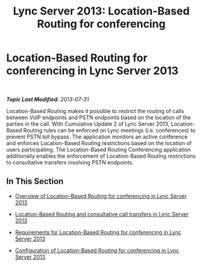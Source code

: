 ﻿---
title: 'Lync Server 2013: Location-Based Routing for conferencing'
TOCTitle: Location-Based Routing for conferencing
ms:assetid: e1acb1ba-0ed2-4abf-8a7b-1ca3049e95e3
ms:mtpsurl: https://technet.microsoft.com/en-us/library/Dn362849(v=OCS.15)
ms:contentKeyID: 56335087
ms.date: 07/23/2014
mtps_version: v=OCS.15
---

<div data-xmlns="http://www.w3.org/1999/xhtml">

<div class="topic" data-xmlns="http://www.w3.org/1999/xhtml" data-msxsl="urn:schemas-microsoft-com:xslt" data-cs="http://msdn.microsoft.com/en-us/">

<div data-asp="http://msdn2.microsoft.com/asp">

# Location-Based Routing for conferencing in Lync Server 2013

</div>

<div id="mainSection">

<div id="mainBody">

<span> </span>

_**Topic Last Modified:** 2013-07-31_

Location-Based Routing makes it possible to restrict the routing of calls between VoIP endpoints and PSTN endpoints based on the location of the parties in the call. With Cumulative Update 2 of Lync Server 2013, Location-Based Routing rules can be enforced on Lync meetings (i.e. conferences) to prevent PSTN toll bypass. The application monitors an active conference and enforces Location-Based Routing restrictions based on the location of users participating. The Location-Based Routing Conferencing application additionally enables the enforcement of Location-Based Routing restrictions to consultative transfers involving PSTN endpoints.

<div>

## In This Section

  - [Overview of Location-Based Routing for conferencing in Lync Server 2013](lync-server-2013-overview-of-location-based-routing-for-conferencing.md)

  - [Location-Based Routing and consultative call transfers in Lync Server 2013](lync-server-2013-location-based-routing-and-consultative-call-transfers.md)

  - [Requirements for Location-Based Routing for conferencing in Lync Server 2013](lync-server-2013-requirements-for-location-based-routing-for-conferencing.md)

  - [Configuration of Location-Based Routing for conferencing in Lync Server 2013](lync-server-2013-configuration-of-location-based-routing-for-conferencing.md)

</div>

</div>

<span> </span>

</div>

</div>

</div>

